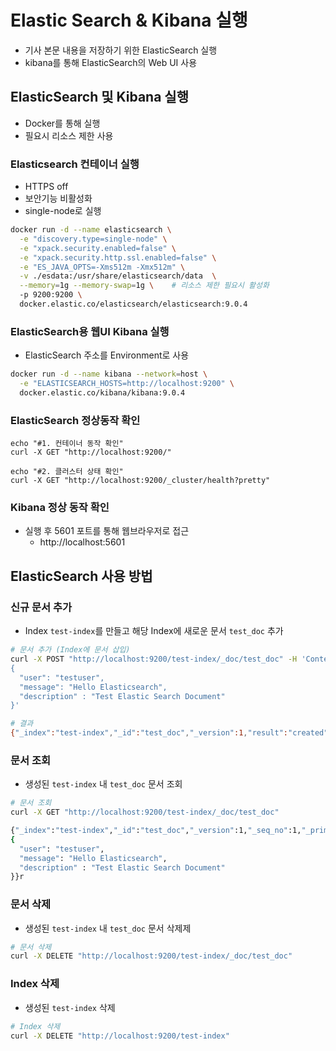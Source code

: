 # Elastic Search & Kibana 실행 
- 기사 본문 내용을 저장하기 위한 ElasticSearch 실행 
- kibana를 통해 ElasticSearch의 Web UI 사용


## ElasticSearch 및 Kibana 실행 
- Docker를 통해 실행 
- 필요시 리소스 제한 사용

### Elasticsearch 컨테이너 실행
- HTTPS off 
- 보안기능 비활성화
- single-node로 실행

```bash
docker run -d --name elasticsearch \
  -e "discovery.type=single-node" \
  -e "xpack.security.enabled=false" \
  -e "xpack.security.http.ssl.enabled=false" \
  -e "ES_JAVA_OPTS=-Xms512m -Xmx512m" \
  -v ./esdata:/usr/share/elasticsearch/data  \
  --memory=1g --memory-swap=1g \    # 리소스 제한 필요시 활성화 
  -p 9200:9200 \
  docker.elastic.co/elasticsearch/elasticsearch:9.0.4
```

### ElasticSearch용 웹UI Kibana 실행 
- ElasticSearch 주소를 Environment로 사용 

```bash
docker run -d --name kibana --network=host \
  -e "ELASTICSEARCH_HOSTS=http://localhost:9200" \
  docker.elastic.co/kibana/kibana:9.0.4
```

### ElasticSearch 정상동작 확인 
```
echo "#1. 컨테이너 동작 확인"
curl -X GET "http://localhost:9200/"

echo "#2. 클러스터 상태 확인"
curl -X GET "http://localhost:9200/_cluster/health?pretty"
```

### Kibana 정상 동작 확인 
- 실행 후 5601 포트를 통해 웹브라우저로 접근 
    - http://localhost:5601


## ElasticSearch 사용 방법

### 신규 문서 추가
- Index `test-index`를 만들고 해당 Index에 새로운 문서 `test_doc` 추가

```bash
# 문서 추가 (Index에 문서 삽입)
curl -X POST "http://localhost:9200/test-index/_doc/test_doc" -H 'Content-Type: application/json' -d'
{
  "user": "testuser",
  "message": "Hello Elasticsearch",
  "description" : "Test Elastic Search Document"
}'

# 결과
{"_index":"test-index","_id":"test_doc","_version":1,"result":"created","_shards":{"total":2,"successful":1,"failed":0},"_seq_no":1,"_primary_term":1}
```
### 문서 조회
- 생성된 `test-index` 내 `test_doc` 문서 조회

```bash
# 문서 조회
curl -X GET "http://localhost:9200/test-index/_doc/test_doc"

{"_index":"test-index","_id":"test_doc","_version":1,"_seq_no":1,"_primary_term":1,"found":true,"_source":
{
  "user": "testuser",
  "message": "Hello Elasticsearch",
  "description" : "Test Elastic Search Document"
}}r
```

### 문서 삭제
- 생성된 `test-index` 내 `test_doc` 문서 삭제제
```bash
# 문서 삭제
curl -X DELETE "http://localhost:9200/test-index/_doc/test_doc"
```

### Index 삭제 

- 생성된 `test-index` 삭제 
```bash
# Index 삭제
curl -X DELETE "http://localhost:9200/test-index"
```
